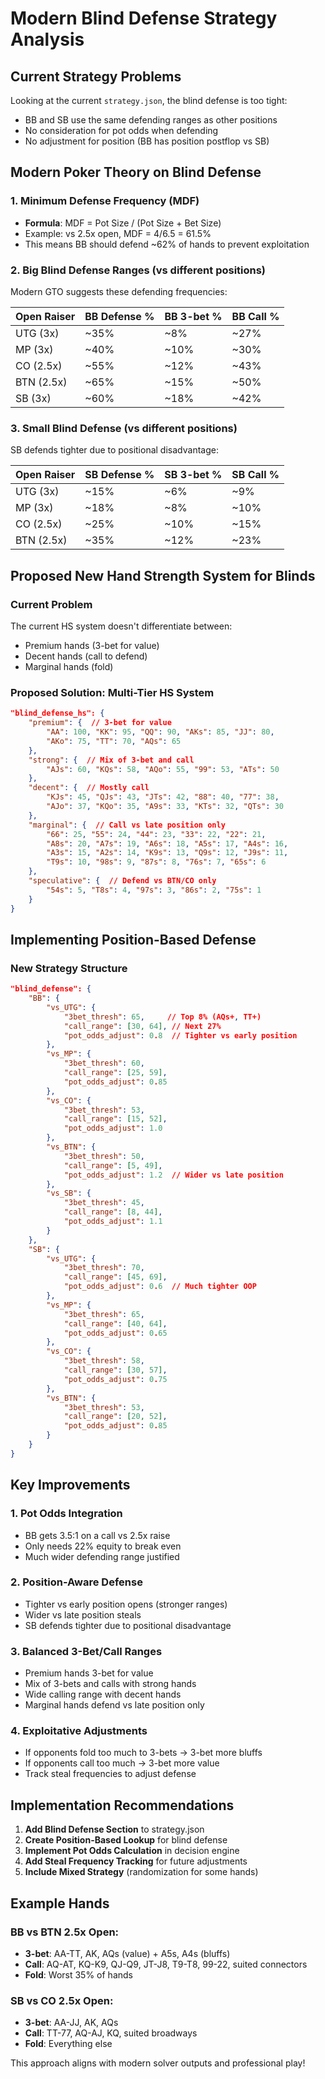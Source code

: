 # Modern Blind Defense Strategy Analysis

## Current Strategy Problems

Looking at the current `strategy.json`, the blind defense is too tight:
- BB and SB use the same defending ranges as other positions
- No consideration for pot odds when defending
- No adjustment for position (BB has position postflop vs SB)

## Modern Poker Theory on Blind Defense

### 1. **Minimum Defense Frequency (MDF)**
- **Formula**: MDF = Pot Size / (Pot Size + Bet Size)
- Example: vs 2.5x open, MDF = 4/6.5 = 61.5%
- This means BB should defend ~62% of hands to prevent exploitation

### 2. **Big Blind Defense Ranges** (vs different positions)
Modern GTO suggests these defending frequencies:

| Open Raiser | BB Defense % | BB 3-bet % | BB Call % |
|-------------|--------------|------------|-----------|
| UTG (3x)    | ~35%         | ~8%        | ~27%      |
| MP (3x)     | ~40%         | ~10%       | ~30%      |
| CO (2.5x)   | ~55%         | ~12%       | ~43%      |
| BTN (2.5x)  | ~65%         | ~15%       | ~50%      |
| SB (3x)     | ~60%         | ~18%       | ~42%      |

### 3. **Small Blind Defense** (vs different positions)
SB defends tighter due to positional disadvantage:

| Open Raiser | SB Defense % | SB 3-bet % | SB Call % |
|-------------|--------------|------------|-----------|
| UTG (3x)    | ~15%         | ~6%        | ~9%       |
| MP (3x)     | ~18%         | ~8%        | ~10%      |
| CO (2.5x)   | ~25%         | ~10%       | ~15%      |
| BTN (2.5x)  | ~35%         | ~12%       | ~23%      |

## Proposed New Hand Strength System for Blinds

### Current Problem
The current HS system doesn't differentiate between:
- Premium hands (3-bet for value)
- Decent hands (call to defend)
- Marginal hands (fold)

### Proposed Solution: Multi-Tier HS System

```json
"blind_defense_hs": {
    "premium": {  // 3-bet for value
        "AA": 100, "KK": 95, "QQ": 90, "AKs": 85, "JJ": 80,
        "AKo": 75, "TT": 70, "AQs": 65
    },
    "strong": {  // Mix of 3-bet and call
        "AJs": 60, "KQs": 58, "AQo": 55, "99": 53, "ATs": 50
    },
    "decent": {  // Mostly call
        "KJs": 45, "QJs": 43, "JTs": 42, "88": 40, "77": 38,
        "AJo": 37, "KQo": 35, "A9s": 33, "KTs": 32, "QTs": 30
    },
    "marginal": {  // Call vs late position only
        "66": 25, "55": 24, "44": 23, "33": 22, "22": 21,
        "A8s": 20, "A7s": 19, "A6s": 18, "A5s": 17, "A4s": 16,
        "A3s": 15, "A2s": 14, "K9s": 13, "Q9s": 12, "J9s": 11,
        "T9s": 10, "98s": 9, "87s": 8, "76s": 7, "65s": 6
    },
    "speculative": {  // Defend vs BTN/CO only
        "54s": 5, "T8s": 4, "97s": 3, "86s": 2, "75s": 1
    }
}
```

## Implementing Position-Based Defense

### New Strategy Structure

```json
"blind_defense": {
    "BB": {
        "vs_UTG": {
            "3bet_thresh": 65,     // Top 8% (AQs+, TT+)
            "call_range": [30, 64], // Next 27%
            "pot_odds_adjust": 0.8  // Tighter vs early position
        },
        "vs_MP": {
            "3bet_thresh": 60,
            "call_range": [25, 59],
            "pot_odds_adjust": 0.85
        },
        "vs_CO": {
            "3bet_thresh": 53,
            "call_range": [15, 52],
            "pot_odds_adjust": 1.0
        },
        "vs_BTN": {
            "3bet_thresh": 50,
            "call_range": [5, 49],
            "pot_odds_adjust": 1.2  // Wider vs late position
        },
        "vs_SB": {
            "3bet_thresh": 45,
            "call_range": [8, 44],
            "pot_odds_adjust": 1.1
        }
    },
    "SB": {
        "vs_UTG": {
            "3bet_thresh": 70,
            "call_range": [45, 69],
            "pot_odds_adjust": 0.6  // Much tighter OOP
        },
        "vs_MP": {
            "3bet_thresh": 65,
            "call_range": [40, 64],
            "pot_odds_adjust": 0.65
        },
        "vs_CO": {
            "3bet_thresh": 58,
            "call_range": [30, 57],
            "pot_odds_adjust": 0.75
        },
        "vs_BTN": {
            "3bet_thresh": 53,
            "call_range": [20, 52],
            "pot_odds_adjust": 0.85
        }
    }
}
```

## Key Improvements

### 1. **Pot Odds Integration**
- BB gets 3.5:1 on a call vs 2.5x raise
- Only needs 22% equity to break even
- Much wider defending range justified

### 2. **Position-Aware Defense**
- Tighter vs early position opens (stronger ranges)
- Wider vs late position steals
- SB defends tighter due to positional disadvantage

### 3. **Balanced 3-Bet/Call Ranges**
- Premium hands 3-bet for value
- Mix of 3-bets and calls with strong hands
- Wide calling range with decent hands
- Marginal hands defend vs late position only

### 4. **Exploitative Adjustments**
- If opponents fold too much to 3-bets → 3-bet more bluffs
- If opponents call too much → 3-bet more value
- Track steal frequencies to adjust defense

## Implementation Recommendations

1. **Add Blind Defense Section** to strategy.json
2. **Create Position-Based Lookup** for blind defense
3. **Implement Pot Odds Calculation** in decision engine
4. **Add Steal Frequency Tracking** for future adjustments
5. **Include Mixed Strategy** (randomization for some hands)

## Example Hands

### BB vs BTN 2.5x Open:
- **3-bet**: AA-TT, AK, AQs (value) + A5s, A4s (bluffs)
- **Call**: AQ-AT, KQ-K9, QJ-Q9, JT-J8, T9-T8, 99-22, suited connectors
- **Fold**: Worst 35% of hands

### SB vs CO 2.5x Open:
- **3-bet**: AA-JJ, AK, AQs
- **Call**: TT-77, AQ-AJ, KQ, suited broadways
- **Fold**: Everything else

This approach aligns with modern solver outputs and professional play!